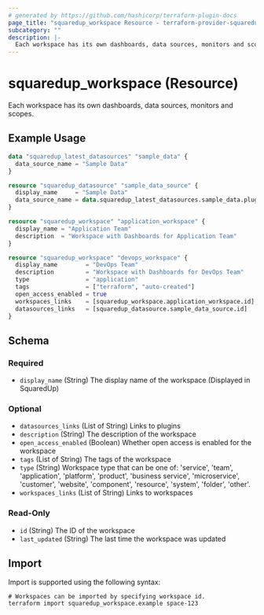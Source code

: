 ```yaml
---
# generated by https://github.com/hashicorp/terraform-plugin-docs
page_title: "squaredup_workspace Resource - terraform-provider-squaredup"
subcategory: ""
description: |-
  Each workspace has its own dashboards, data sources, monitors and scopes.
---
```


# squaredup_workspace (Resource)

Each workspace has its own dashboards, data sources, monitors and scopes.

## Example Usage

```terraform
data "squaredup_latest_datasources" "sample_data" {
  data_source_name = "Sample Data"
}

resource "squaredup_datasource" "sample_data_source" {
  display_name     = "Sample Data"
  data_source_name = data.squaredup_latest_datasources.sample_data.plugins[0].display_name
}

resource "squaredup_workspace" "application_workspace" {
  display_name = "Application Team"
  description  = "Workspace with Dashboards for Application Team"
}

resource "squaredup_workspace" "devops_workspace" {
  display_name        = "DevOps Team"
  description         = "Workspace with Dashboards for DevOps Team"
  type                = "application"
  tags                = ["terraform", "auto-created"]
  open_access_enabled = true
  workspaces_links    = [squaredup_workspace.application_workspace.id]
  datasources_links   = [squaredup_datasource.sample_data_source.id]
}
```

<!-- schema generated by tfplugindocs -->
## Schema

### Required

- `display_name` (String) The display name of the workspace (Displayed in SquaredUp)

### Optional

- `datasources_links` (List of String) Links to plugins
- `description` (String) The description of the workspace
- `open_access_enabled` (Boolean) Whether open access is enabled for the workspace
- `tags` (List of String) The tags of the workspace
- `type` (String) Workspace type that can be one of: 'service', 'team', 'application', 'platform', 'product', 'business service', 'microservice', 'customer', 'website', 'component', 'resource', 'system', 'folder', 'other'.
- `workspaces_links` (List of String) Links to workspaces

### Read-Only

- `id` (String) The ID of the workspace
- `last_updated` (String) The last time the workspace was updated

## Import

Import is supported using the following syntax:

```shell
# Workspaces can be imported by specifying workspace id.
terraform import squaredup_workspace.example space-123
```
